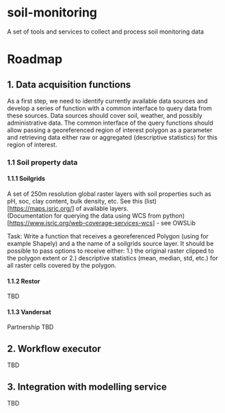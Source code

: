 # soil-monitoring
A set of tools and services to collect and process soil monitoring data

# Roadmap
## 1. Data acquisition functions
As a first step, we need to identify currently available data sources and develop a series of function with a common interface to query data from these sources. 
Data sources should cover soil, weather, and possibly administrative data. The common interface of the query functions should allow passing a georeferenced region of interest polygon as a parameter and retrieving data either raw or aggregated (descriptive statistics) for this region of interest. 

### 1.1 Soil property data

#### 1.1.1 Soilgrids
A set of 250m resolution global raster layers with soil properties such as pH, soc, clay content, bulk density, etc. See this (list)[https://maps.isric.org/] of available layers.  
(Documentation for querying the data using WCS from python)[https://www.isric.org/web-coverage-services-wcs] - see OWSLib

Task: Write a function that receives a georeferenced Polygon (using for example Shapely) and a the name of a soilgrids source layer. It should be possible to pass options to receive either: 1.) the original raster clipped to the polygon extent or 2.) descriptive statistics (mean, median, std, etc.) for all raster cells covered by the polygon.

#### 1.1.2 Restor
TBD

#### 1.1.3 Vandersat
Partnership TBD

## 2. Workflow executor
TBD

## 3. Integration with modelling service
TBD
